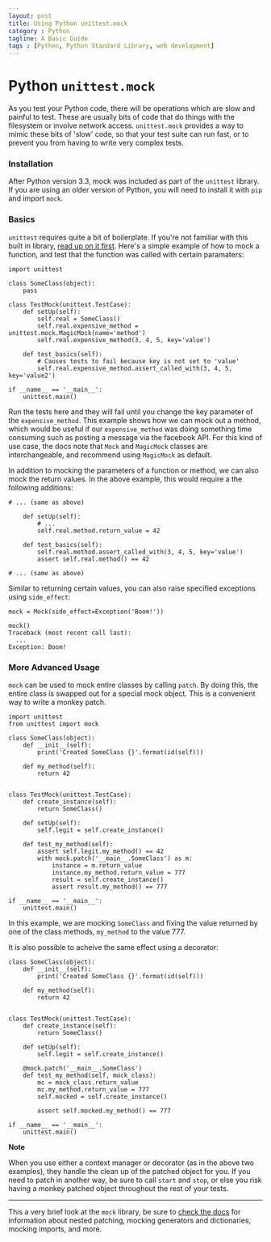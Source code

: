 ```yaml
---
layout: post
title: Using Python unittest.mock
category : Python
tagline: A Basic Guide
tags : [Python, Python Standard Library, web development]
---
```


# Python `unittest.mock`

As you test your Python code, there will be operations which are slow and painful to test. These are usually bits of code that do things with the filesystem or involve network access. `unittest.mock` provides a way to mimic these bits of 'slow' code, so that your test suite can run fast, or to prevent you from having to write very complex tests. 


### Installation

After Python version 3.3, mock was included as part of the `unittest` library. If you are using an older version of Python, you will need to install it with `pip` and import `mock`.

### Basics

`unittest` requires quite a bit of boilerplate. If you're not familiar with this built in library, [read up on it first](https://docs.python.org/3/library/unittest.html). Here's a simple example of how to mock a function, and test that the function was called with certain paramaters:

```
import unittest

class SomeClass(object):
    pass

class TestMock(unittest.TestCase):
    def setUp(self):
        self.real = SomeClass()
        self.real.expensive_method = unittest.mock.MagicMock(name='method')
        self.real.expensive_method(3, 4, 5, key='value')

    def test_basics(self):
        # Causes tests to fail because key is not set to 'value'
        self.real.expensive_method.assert_called_with(3, 4, 5, key='value2')

if __name__ == '__main__':
    unittest.main()
```

Run the tests here and they will fail until you change the key parameter of the `expensive_method`. This example shows how we can mock out a method, which would be useful if our `expensive_method` was doing something time consuming such as posting a message via the facebook API. For this kind of use case, the docs note that `Mock` and `MagicMock` classes are interchangeable, and recommend using `MagicMock` as default.

In addition to mocking the parameters of a function or method, we can also mock the return values. In the above example, this would require a the following additions:

```
# ... (same as above)

    def setUp(self):
        # ...
        self.real.method.return_value = 42

    def test_basics(self):
        self.real.method.assert_called_with(3, 4, 5, key='value')
        assert self.real.method() == 42

# ... (same as above)
```

Similar to returning certain values, you can also raise specified exceptions using `side_effect`:

```
mock = Mock(side_effect=Exception('Boom!'))

mock()
Traceback (most recent call last):
  ...
Exception: Boom!
```


### More Advanced Usage

`mock` can be used to mock entire classes by calling `patch`. By doing this, the entire class is swapped out for a special mock object. This is a convenient way to write a monkey patch.

```
import unittest
from unittest import mock

class SomeClass(object):
    def __init__(self):
        print('Created SomeClass {}'.format(id(self)))

    def my_method(self):
        return 42


class TestMock(unittest.TestCase):
    def create_instance(self):
        return SomeClass()

    def setUp(self):
        self.legit = self.create_instance()

    def test_my_method(self):
        assert self.legit.my_method() == 42
        with mock.patch('__main__.SomeClass') as m:
            instance = m.return_value
            instance.my_method.return_value = 777
            result = self.create_instance()
            assert result.my_method() == 777

if __name__ == '__main__':
    unittest.main()

```

In this example, we are mocking `SomeClass` and fixing the value returned by one of the class methods, `my_method` to the value 777.


It is also possible to acheive the same effect using a decorator:

```
class SomeClass(object):
    def __init__(self):
        print('Created SomeClass {}'.format(id(self)))

    def my_method(self):
        return 42


class TestMock(unittest.TestCase):
    def create_instance(self):
        return SomeClass()

    def setUp(self):
        self.legit = self.create_instance()

    @mock.patch('__main__.SomeClass')
    def test_my_method(self, mock_class):
        mc = mock_class.return_value
        mc.my_method.return_value = 777
        self.mocked = self.create_instance()
        
        assert self.mocked.my_method() == 777

if __name__ == '__main__':
    unittest.main()
```

**Note**

When you use either a context manager or decorator (as in the above two examples), they handle the clean up of the patched object for you. If you need to patch in another way, be sure to call `start` and `stop`, or else you risk having a monkey patched object throughout the rest of your tests.

---

This a very brief look at the `mock` library, be sure to [check the docs](https://docs.python.org/3/library/unittest.mock-examples.html) for information about nested patching, mocking generators and dictionaries, mocking imports, and more.


